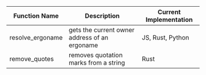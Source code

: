 | Function Name | Description | Current Implementation |
| ------------- | ----------- | ---------------------- |
| resolve_ergoname | gets the current owner address of an ergoname | JS, Rust, Python |
| remove_quotes | removes quotation marks from a string | Rust |